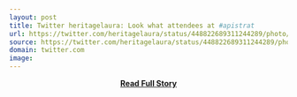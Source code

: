 ```yaml
---
layout: post
title: Twitter heritagelaura: Look what attendees at #apistrat 
url: https://twitter.com/heritagelaura/status/448822689311244289/photo/1
source: https://twitter.com/heritagelaura/status/448822689311244289/photo/1
domain: twitter.com
image: 
---
```


<p></p>
<center><p><a href="https://twitter.com/heritagelaura/status/448822689311244289/photo/1" style='padding:25px; font-sze:18px; font-weight: bold;'>Read Full Story</a></p></center>
